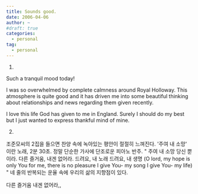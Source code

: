 ```yaml
---
title: Sounds good.
date: 2006-04-06
author: ~
#draft: true
categories:
  - personal
tag:
  - personal
---
```




1.
Such a tranquil mood today!

I was so overwhelmed by complete calmness around Royal Holloway. This atmosphere is quite good and it has driven me into some beautiful thinking about relationships and news regarding them given recently. 

I love this life God has given to me in England. Surely I should do my best but I just wanted to express thankful mind of mine.

2.
조준모씨의 2집을 들으면
찬양 속에 녹아있는 평안이 절절히 느껴진다. '주여 내 소망' 이란 노래, 2분 30초. 정말 단순한 가사에 단조로운 피아노 반주.
"
주여 내 소망 당신 뿐이라.
다른 즐거움, 내겐 없어라.
드려요, 내 노래 
드려요, 내 생명
(O lord, my hope is only You
for me, there is no pleasure 
I give You- my song
I give You- my life)
"
네 줄의 반복되는 운율 속에 우리의 삶의 지향점이 있다.

다른
즐거움
내겐 없어라,,


 






